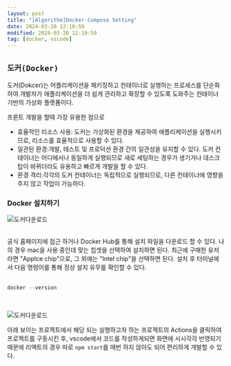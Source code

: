 ```yaml
---
layout: post
title: "[Algorithm]Docker-Compose Setting"
date: 2024-03-20 12:10:59
modified: 2024-03-20 12:10:59
tag: [docker, vscode]
---
```



## `도커(Docker)`
도커(Dokcer)는 어플리케이션을 패키징하고 컨테이너로 실행하는 프로세스를 단순화하여 개발자가 애플리케이션을 더 쉽게 관리하고 확장할 수 있도록 도와주는 컨테이너 기반의 가상화 플랫폼이다. 

프론트 개발을 할때 가장 유용한 점으로
- 효율적인 리소스 사용: 도커는 가상화된 환경을 제공하여 애플리케이션을 실행시키므로, 리소스를 효율적으로 사용할 수 있다.
- 일관된 환경:개발, 테스트 및 프로덕션 환경 간의 일관성을 유지할 수 있다. 도커 컨테이너는 어디에서나 동일하게 실행되므로 새로 세팅하는 경우가 생기거나 데스크탑이 바뀌더라도 유용하고 빠르게 개발을 할 수 있다.
- 환경 격리:각각의 도커 컨테이너는 독립적으로 실행되므로, 다른 컨테이너에 영향을 주지 않고 작업이 가능하다. 


### Docker 설치하기

![도커다운로드](/img/posts/docker01.png)
<br>
<br>

공식 홈페이지에 접근 하거나 Docker Hub를 통해 설치 파일을 다운로드 할 수 있다.
나의 경우 mac을 사용 중인데 맞는 칩셋을 선택하여 설치하면 된다. 최근에 구매한 유저라면 "Applce chip"으로, 그 외에는 "Intel chip"을 선택하면 된다.
설치 후 터미널에서 다음 명령어를 통해 정상 설치 유무를 확인할 수 있다.
<br>
<br>


```javascript
docker --version
```
<br>

![도커다운로드](/assets/img/posts/docker02.png)

아래 보이는 프로젝트에서 해당 되는 실행하고자 하는 프로젝트의 Actions을 클릭하여 프로젝트를 구동시킨 후, vscode에서 코드를 작성하게되면 화면에 시시각각 반영되기 때문에 리액트의 경우 따로 `npm start`를 매번 하지 않아도 되어 편리하게 개발할 수 있다. 
